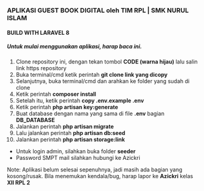 ### APLIKASI GUEST BOOK DIGITAL oleh TIM RPL | SMK NURUL ISLAM

#### BUILD WITH LARAVEL 8

##### Untuk mulai menggunakan aplikasi, harap baca ini.
1. Clone repository ini, dengan tekan tombol **CODE (warna hijau)** lalu salin link https repository
2. Buka terminal/cmd ketik perintah **git clone link yang dicopy**
3. Selanjutnya, buka terminal/cmd dan arahkan ke folder yang sudah di clone
4. Ketik perintah **composer install**
5. Setelah itu, ketik perintah **copy .env.example .env**
6. Ketik perintah **php artisan key:generate**
7. Buat database dengan nama yang sama di file **.env** bagian **DB_DATABASE**
8. Jalankan perintah **php artisan migrate**
9. Lalu jalankan perintah **php artisan db:seed**
10. Jalankan perintah **php artisan storage:link**

- Untuk login admin, silahkan buka folder **seeder**
- Password SMPT mail silahkan hubungi ke Azickri

Note: Aplikasi belum selesai sepenuhnya, jadi masih ada bagian yang kosong/rusak.
Bila menemukan kendala/bug, harap lapor ke **Azickri** kelas **XII RPL 2**
